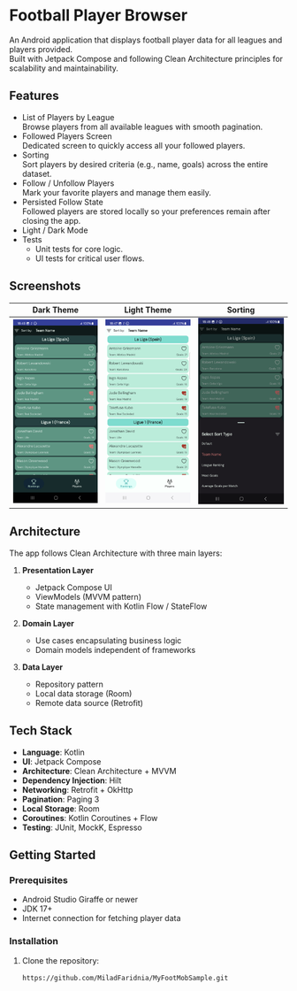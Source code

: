 # Football Player Browser

An Android application that displays football player data for all leagues and players provided.  
Built with Jetpack Compose and following Clean Architecture principles for scalability and maintainability.

## Features

- List of Players by League  
  Browse players from all available leagues with smooth pagination.
- Followed Players Screen  
  Dedicated screen to quickly access all your followed players.
- Sorting  
  Sort players by desired criteria (e.g., name, goals) across the entire dataset.
- Follow / Unfollow Players  
  Mark your favorite players and manage them easily.
- Persisted Follow State  
  Followed players are stored locally so your preferences remain after closing the app.
- Light / Dark Mode  
- Tests
    - Unit tests for core logic.
    - UI tests for critical user flows.

## Screenshots

| Dark Theme | Light Theme | Sorting |
| ---------------- | ------- | ---------------- |
| ![Dark Theme](https://github.com/MiladFaridnia/MyFootMobSample/blob/main/Screenshot_dark_theme.png) | ![Light Theme](https://github.com/MiladFaridnia/MyFootMobSample/blob/main/Screenshot_light_theme.png) | ![Sorting](https://github.com/MiladFaridnia/MyFootMobSample/blob/main/Screenshot_sort.png) |

## Architecture

The app follows Clean Architecture with three main layers:

1. **Presentation Layer**
    - Jetpack Compose UI
    - ViewModels (MVVM pattern)
    - State management with Kotlin Flow / StateFlow

2. **Domain Layer**
    - Use cases encapsulating business logic
    - Domain models independent of frameworks

3. **Data Layer**
    - Repository pattern
    - Local data storage (Room)
    - Remote data source (Retrofit)

## Tech Stack

- **Language**: Kotlin
- **UI**: Jetpack Compose
- **Architecture**: Clean Architecture + MVVM
- **Dependency Injection**: Hilt
- **Networking**: Retrofit + OkHttp
- **Pagination**: Paging 3
- **Local Storage**: Room
- **Coroutines**: Kotlin Coroutines + Flow
- **Testing**: JUnit, MockK, Espresso

## Getting Started

### Prerequisites
- Android Studio Giraffe or newer
- JDK 17+
- Internet connection for fetching player data

### Installation
1. Clone the repository:
   ```bash
   https://github.com/MiladFaridnia/MyFootMobSample.git
